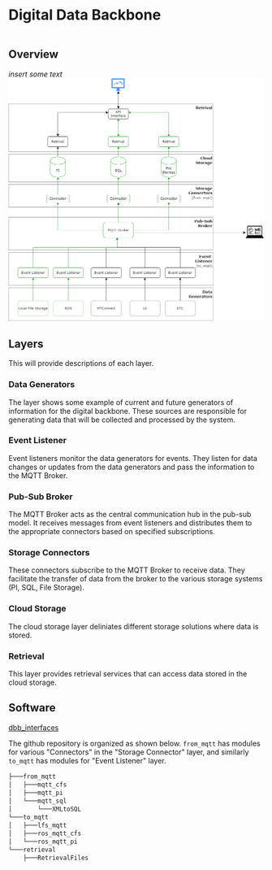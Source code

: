 # Digital Data Backbone

```{contents}
```
## Overview

*insert some text*
![ddb](files/DBB_color.drawio.png)

## Layers

This will provide descriptions of each layer.

### Data Generators
The layer shows some example of current and future generators of information for the digital backbone. These sources are responsible for generating data that will be collected and processed by the system.
### Event Listener
Event listeners monitor the data generators for events. They listen for data changes or updates from the data generators and pass the information to the MQTT Broker.
### Pub-Sub Broker
The MQTT Broker acts as the central communication hub in the pub-sub model. It receives messages from event listeners and distributes them to the appropriate connectors based on specified subscriptions.
### Storage Connectors
These connectors subscribe to the MQTT Broker to receive data. They facilitate the transfer of data from the broker to the various storage systems (PI, SQL, File Storage).
### Cloud Storage
The cloud storage layer deliniates different storage solutions where data is stored. 
### Retrieval
This layer provides retrieval services that can access data stored in the cloud storage.

## Software

<a href="https://github.com/cmu-mfi/dbb_interfaces.git" class="inline-button"><i class="fab fa-github"></i>dbb_interfaces</a>

The github repository is organized as shown below. `from_mqtt` has modules for various "Connectors" in the "Storage Connector" layer, and similarly `to_mqtt` has modules for "Event Listener" layer.


```
├───from_mqtt
│   ├───mqtt_cfs
│   ├───mqtt_pi
│   └───mqtt_sql
│       └───XMLtoSQL
└───to_mqtt
│   ├───lfs_mqtt
│   ├───ros_mqtt_cfs
│   └───ros_mqtt_pi
└───retrieval
    ├───RetrievalFiles
```
